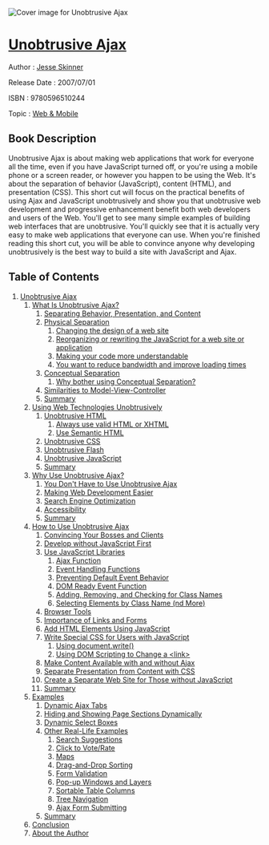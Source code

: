 ![Cover image for Unobtrusive Ajax](https://imgdetail.ebookreading.net/cover/cover/web_mobile/EB9780596510244.jpg)

[Unobtrusive Ajax](https://ebookreading.net/view/book/Unobtrusive+Ajax-EB9780596510244_1.html "Unobtrusive Ajax")
====================================================================================================================

Author : [Jesse Skinner](https://ebookreading.net/search/author/Jesse+Skinner)

Release Date : 2007/07/01

ISBN : 9780596510244

Topic : [Web & Mobile](https://ebookreading.net/search/category/web-mobile)

Book Description
-----------------

Unobtrusive Ajax is about making web applications that work for everyone all the time, even if you have JavaScript turned off, or you're using a mobile phone or a screen reader, or however you happen to be using the Web. It's about the separation of behavior (JavaScript), content (HTML), and presentation (CSS). 
This short cut will focus on the practical benefits of using Ajax and JavaScript unobtrusively and show you that unobtrusive web development and progressive enhancement benefit both web developers and users of the Web. You'll get to see many simple examples of building web interfaces that are unobtrusive. You'll quickly see that it is actually very easy to make web applications that everyone can use.
When you're finished reading this short cut, you will be able to convince anyone why developing unobtrusively is the best way to build a site with JavaScript and Ajax.
              
Table of Contents
-----------------

1. [Unobtrusive Ajax](https://ebookreading.net/view/book/Unobtrusive+Ajax-EB9780596510244_2.html)
    1. [What Is Unobtrusive Ajax?](https://ebookreading.net/view/book/Unobtrusive+Ajax-EB9780596510244_2.html#what_is_unobtrusive)
        1. [Separating Behavior, Presentation, and Content](https://ebookreading.net/view/book/Unobtrusive+Ajax-EB9780596510244_2.html#separating_behavior)
        1. [Physical Separation](https://ebookreading.net/view/book/Unobtrusive+Ajax-EB9780596510244_2.html#physical_separation)
            1. [Changing the design of a web site](https://ebookreading.net/view/book/Unobtrusive+Ajax-EB9780596510244_2.html#changing_the_design)
            1. [Reorganizing or rewriting the JavaScript for a web site or application](https://ebookreading.net/view/book/Unobtrusive+Ajax-EB9780596510244_2.html#reorganizing_or_rew)
            1. [Making your code more understandable](https://ebookreading.net/view/book/Unobtrusive+Ajax-EB9780596510244_2.html#making_your_code_mo)
            1. [You want to reduce bandwidth and improve loading times](https://ebookreading.net/view/book/Unobtrusive+Ajax-EB9780596510244_2.html#you_want_to_reduce_)
        1. [Conceptual Separation](https://ebookreading.net/view/book/Unobtrusive+Ajax-EB9780596510244_2.html#conceptual_separati)
            1. [Why bother using Conceptual Separation?](https://ebookreading.net/view/book/Unobtrusive+Ajax-EB9780596510244_2.html#why_bother_using_co)
        1. [Similarities to Model-View-Controller](https://ebookreading.net/view/book/Unobtrusive+Ajax-EB9780596510244_2.html#similarities_to_mod)
        1. [Summary](https://ebookreading.net/view/book/Unobtrusive+Ajax-EB9780596510244_2.html#summary)
    1. [Using Web Technologies Unobtrusively](https://ebookreading.net/view/book/Unobtrusive+Ajax-EB9780596510244_3.html)
        1. [Unobtrusive HTML](https://ebookreading.net/view/book/Unobtrusive+Ajax-EB9780596510244_3.html#unobtrusive_html)
            1. [Always use valid HTML or XHTML](https://ebookreading.net/view/book/Unobtrusive+Ajax-EB9780596510244_3.html#always_use_valid_ht)
            1. [Use Semantic HTML](https://ebookreading.net/view/book/Unobtrusive+Ajax-EB9780596510244_3.html#use_semantic_html)
        1. [Unobtrusive CSS](https://ebookreading.net/view/book/Unobtrusive+Ajax-EB9780596510244_3.html#unobtrusive_css)
        1. [Unobtrusive Flash](https://ebookreading.net/view/book/Unobtrusive+Ajax-EB9780596510244_3.html#unobtrusive_flash)
        1. [Unobtrusive JavaScript](https://ebookreading.net/view/book/Unobtrusive+Ajax-EB9780596510244_3.html#unobtrusive_javascr)
        1. [Summary](https://ebookreading.net/view/book/Unobtrusive+Ajax-EB9780596510244_3.html#summary-id1)
    1. [Why Use Unobtrusive Ajax?](https://ebookreading.net/view/book/Unobtrusive+Ajax-EB9780596510244_4.html)
        1. [You Don&#39;t Have to Use Unobtrusive Ajax](https://ebookreading.net/view/book/Unobtrusive+Ajax-EB9780596510244_4.html#you_dont_have_to_us)
        1. [Making Web Development Easier](https://ebookreading.net/view/book/Unobtrusive+Ajax-EB9780596510244_4.html#making_web_developm)
        1. [Search Engine Optimization](https://ebookreading.net/view/book/Unobtrusive+Ajax-EB9780596510244_4.html#search_engine_optim)
        1. [Accessibility](https://ebookreading.net/view/book/Unobtrusive+Ajax-EB9780596510244_4.html#accessibility)
        1. [Summary](https://ebookreading.net/view/book/Unobtrusive+Ajax-EB9780596510244_4.html#summary-id2)
    1. [How to Use Unobtrusive Ajax](https://ebookreading.net/view/book/Unobtrusive+Ajax-EB9780596510244_5.html)
        1. [Convincing Your Bosses and Clients](https://ebookreading.net/view/book/Unobtrusive+Ajax-EB9780596510244_5.html#convincing_your_bos)
        1. [Develop without JavaScript First](https://ebookreading.net/view/book/Unobtrusive+Ajax-EB9780596510244_5.html#develop_without_jav)
        1. [Use JavaScript Libraries](https://ebookreading.net/view/book/Unobtrusive+Ajax-EB9780596510244_5.html#use_javascript_libr)
            1. [Ajax Function](https://ebookreading.net/view/book/Unobtrusive+Ajax-EB9780596510244_5.html#ajax_function)
            1. [Event Handling Functions](https://ebookreading.net/view/book/Unobtrusive+Ajax-EB9780596510244_5.html#event_handling_func)
            1. [Preventing Default Event Behavior](https://ebookreading.net/view/book/Unobtrusive+Ajax-EB9780596510244_5.html#preventing_default_)
            1. [DOM Ready Event Function](https://ebookreading.net/view/book/Unobtrusive+Ajax-EB9780596510244_5.html#dom_ready_event_fun)
            1. [Adding, Removing, and Checking for Class Names](https://ebookreading.net/view/book/Unobtrusive+Ajax-EB9780596510244_5.html#adding_removing_and)
            1. [Selecting Elements by Class Name (nd More)](https://ebookreading.net/view/book/Unobtrusive+Ajax-EB9780596510244_5.html#selecting_elements_)
        1. [Browser Tools](https://ebookreading.net/view/book/Unobtrusive+Ajax-EB9780596510244_5.html#browser_tools)
        1. [Importance of Links and Forms](https://ebookreading.net/view/book/Unobtrusive+Ajax-EB9780596510244_5.html#importance_of_links)
        1. [Add HTML Elements Using JavaScript](https://ebookreading.net/view/book/Unobtrusive+Ajax-EB9780596510244_5.html#add_html_elements_u)
        1. [Write Special CSS for Users with JavaScript](https://ebookreading.net/view/book/Unobtrusive+Ajax-EB9780596510244_5.html#write_special_css_f)
            1. [Using document.write()](https://ebookreading.net/view/book/Unobtrusive+Ajax-EB9780596510244_5.html#using_documentwrite)
            1. [Using DOM Scripting to Change a &lt;link&gt;](https://ebookreading.net/view/book/Unobtrusive+Ajax-EB9780596510244_5.html#using_dom_scripting)
        1. [Make Content Available with and without Ajax](https://ebookreading.net/view/book/Unobtrusive+Ajax-EB9780596510244_5.html#make_content_availa)
        1. [Separate Presentation from Content with CSS](https://ebookreading.net/view/book/Unobtrusive+Ajax-EB9780596510244_5.html#separate_presentati)
        1. [Create a Separate Web Site for Those without JavaScript](https://ebookreading.net/view/book/Unobtrusive+Ajax-EB9780596510244_5.html#create_a_separate_w)
        1. [Summary](https://ebookreading.net/view/book/Unobtrusive+Ajax-EB9780596510244_5.html#summary-id3)
    1. [Examples](https://ebookreading.net/view/book/Unobtrusive+Ajax-EB9780596510244_6.html)
        1. [Dynamic Ajax Tabs](https://ebookreading.net/view/book/Unobtrusive+Ajax-EB9780596510244_6.html#dynamic_ajax_tabs)
        1. [Hiding and Showing Page Sections Dynamically](https://ebookreading.net/view/book/Unobtrusive+Ajax-EB9780596510244_6.html#hiding_and_showing_)
        1. [Dynamic Select Boxes](https://ebookreading.net/view/book/Unobtrusive+Ajax-EB9780596510244_6.html#dynamic_select_boxe)
        1. [Other Real-Life Examples](https://ebookreading.net/view/book/Unobtrusive+Ajax-EB9780596510244_6.html#other_real_life_exa)
            1. [Search Suggestions](https://ebookreading.net/view/book/Unobtrusive+Ajax-EB9780596510244_6.html#search_suggestions)
            1. [Click to Vote/Rate](https://ebookreading.net/view/book/Unobtrusive+Ajax-EB9780596510244_6.html#click_to_vote_rate)
            1. [Maps](https://ebookreading.net/view/book/Unobtrusive+Ajax-EB9780596510244_6.html#maps)
            1. [Drag-and-Drop Sorting](https://ebookreading.net/view/book/Unobtrusive+Ajax-EB9780596510244_6.html#drag_and_drop_sorti)
            1. [Form Validation](https://ebookreading.net/view/book/Unobtrusive+Ajax-EB9780596510244_6.html#form_validation)
            1. [Pop-up Windows and Layers](https://ebookreading.net/view/book/Unobtrusive+Ajax-EB9780596510244_6.html#pop_up_windows_and_)
            1. [Sortable Table Columns](https://ebookreading.net/view/book/Unobtrusive+Ajax-EB9780596510244_6.html#sortable_table_colu)
            1. [Tree Navigation](https://ebookreading.net/view/book/Unobtrusive+Ajax-EB9780596510244_6.html#tree_navigation)
            1. [Ajax Form Submitting](https://ebookreading.net/view/book/Unobtrusive+Ajax-EB9780596510244_6.html#ajax_form_submittin)
        1. [Summary](https://ebookreading.net/view/book/Unobtrusive+Ajax-EB9780596510244_6.html#summary-id4)
    1. [Conclusion](https://ebookreading.net/view/book/Unobtrusive+Ajax-EB9780596510244_7.html)
    1. [About the Author](https://ebookreading.net/view/book/Unobtrusive+Ajax-EB9780596510244_8.html)
